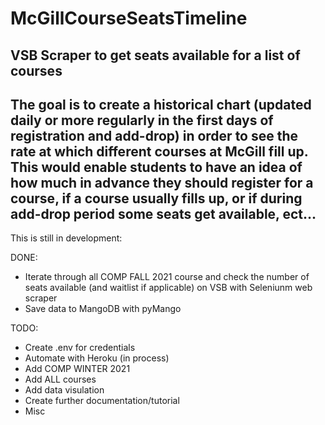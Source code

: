 # McGillCourseSeatsTimeline
VSB Scraper to get seats available for a list of courses
--
The goal is to create a historical chart (updated daily or more regularly in the first days of registration and add-drop) in order to see the rate at which different courses at McGill fill up. This would enable students to have an idea of how much in advance they should register for a course, if a course usually fills up, or if during add-drop period some seats get available, ect...
--
This is still in development:

DONE:
+ Iterate through all COMP FALL 2021 course and check the number of seats available (and waitlist if applicable) on VSB with Seleniunm web scraper
+ Save data to MangoDB with pyMango

TODO:
+ Create .env for credentials
+ Automate with Heroku (in process)
+ Add COMP WINTER 2021
+ Add ALL courses
+ Add data visulation
+ Create further documentation/tutorial
+ Misc
